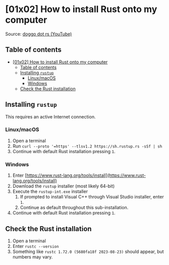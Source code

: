 # [01x02] How to install Rust onto my computer

Source: [doggo dot rs (YouTube)](https://www.youtube.com/watch?v=QSwEBgyX5ds)

## Table of contents

- [\[01x02\] How to install Rust onto my computer](#01x02-how-to-install-rust-onto-my-computer)
  - [Table of contents](#table-of-contents)
  - [Installing `rustup`](#installing-rustup)
    - [Linux/macOS](#linuxmacos)
    - [Windows](#windows)
  - [Check the Rust installation](#check-the-rust-installation)

## Installing `rustup`

This requires an active Internet connection.

### Linux/macOS

1. Open a terminal
2. Run `curl --proto '=https' --tlsv1.2 https://sh.rustup.rs -sSf | sh`
3. Continue with default Rust installation pressing `1`.

### Windows

1. Enter [https://www.rust-lang.org/tools/install](https://www.rust-lang.org/tools/install)
2. Download the `rustup` installer (most likely 64-bit)
3. Execute the `rustup-int.exe` installer
   1. If prompted to install Visual C++ through Visual Studio installer, enter `1`.
   2. Continue as default throughout this sub-installation.
4. Continue with default Rust installation pressing `1`.

## Check the Rust installation

1. Open a terminal
2. Enter `rustc --version`
3. Something like `rustc 1.72.0 (5680fa18f 2023-08-23)` should appear, but numbers may vary.
